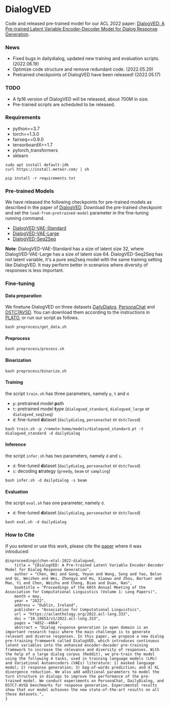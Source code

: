 # DialogVED

Code and released pre-trained model for our ACL 2022 paper: [DialogVED: A Pre-trained Latent Variable Encoder-Decoder Model for Dialog Response Generation](https://aclanthology.org/2022.acl-long.333/).

### News

- Fixed bugs in dailydialog, updated new training and evaluation scripts. (2022.06.19)
- Optimize code structure and remove redundant code. (2022.05.29) 
- Pretrained checkpoints of DialogVED have been released! (2022.05.17)

### TODO

- A fp16 version of DialogVED will be released, about 700M in size.
- Pre-trained scripts are scheduled to be released.

### Requirements

- python==3.7
- torch==1.3.0
- fairseq==0.9.0
- tensorboardX==1.7
- pytorch_transformers
- sklearn

```shell
sudo apt install default-jdk
curl https://install.meteor.com/ | sh

pip install -r requirements.txt
```

### Pre-trained Models

We have released the following checkpoints for pre-trained models as described in the paper of [DialogVED](https://aclanthology.org/2022.acl-long.333/). Download the pre-trained checkpoint and set the `load-from-pretrained-model` parameter in the fine-tuning running command.  

- [DialogVED-VAE-Standard](https://drive.google.com/file/d/1EucujAl8vXyrEDAyAb0SeLovzIX2_9tn/view?usp=sharing)
- [DialogVED-VAE-Large](https://drive.google.com/file/d/1GLMrNAc2YEPJ-eiRcbFHGP0XGzAwKikM/view?usp=sharing)
- [DialogVED-Seq2Seq](https://drive.google.com/file/d/1xiRMBPeaIUvKFbnKrf7etXPVyU1C1x56/view?usp=sharing)

**Note**: DialogVED-VAE-Standard has a size of latent size 32, where DialogVED-VAE-Large has a size of latent size 64. DialogVED-Seq2Seq has not latent variable, it's a pure seq2seq model with the same training setting like DialogVED. It may perform better in scenarios where diversity of responses is less important.   

### Fine-tuning

#### Data preparation

We finetune DialogVED on three datasets [DailyDialog](https://arxiv.org/abs/1710.03957), [PersonaChat](https://arxiv.org/abs/1801.07243) and [DSTC7AVSD](https://arxiv.org/abs/1806.00525). You can download them according to the instructions in [PLATO](https://github.com/PaddlePaddle/Research/tree/master/NLP/Dialogue-PLATO), or run our script as follows.

```shell
bash preprocess/get_data.sh
```

#### Preprocess

```shell
bash preprocess/process.sh
```

#### Binarization

```shell
bash preprocess/binarize.sh
```

#### Training

the script `train.sh` has three parameters, namely `p`, `t` and `d`.

- `p`: pretrained model **p**ath
- `t`: pretrained model **t**ype (`dialogved_standard`, `dialogved_large` or `dialogved_seq2seq`)
- `d`: fine-tuned **d**ataset (`dailydialog`, `personachat` or `dstc7avsd`)

```shell
bash train.sh -p /remote-home/models/dialogved_standard.pt -t dialogved_standard -d dailydialog
```

#### Inference

the script `infer.sh` has two parameters, namely `d` and `s`.

- `d`: fine-tuned **d**ataset (`dailydialog`, `personachat` or `dstc7avsd`)
- `s`: decoding **s**trategy (`greedy`, `beam` or `sampling`)

```shell
bash infer.sh -d dailydialog -s beam
```

#### Evaluation

the script `eval.sh` has one parameter, namely `d`.

- `d`: fine-tuned **d**ataset (`dailydialog`, `personachat` or `dstc7avsd`)

```shell
bash eval.sh -d dailydialog
```

### How to Cite

If you extend or use this work, please cite the [paper](https://aclanthology.org/2022.acl-long.333/) where it was introduced:

```text
@inproceedings{chen-etal-2022-dialogved,
    title = "{DialogVED: A Pre-trained Latent Variable Encoder-Decoder Model for Dialog Response Generation",
    author = "Chen, Wei and Gong, Yeyun and Wang, Song and Yao, Bolun and Qi, Weizhen and Wei, Zhongyu and Hu, Xiaowu and Zhou, Bartuer and Mao, Yi and Chen, Weizhu and Cheng, Biao and Duan, Nan",
    booktitle = "Proceedings of the 60th Annual Meeting of the Association for Computational Linguistics (Volume 1: Long Papers)",
    month = may,
    year = "2022",
    address = "Dublin, Ireland",
    publisher = "Association for Computational Linguistics",
    url = "https://aclanthology.org/2022.acl-long.333",
    doi = "10.18653/v1/2022.acl-long.333",
    pages = "4852--4864",
    abstract = "Dialog response generation in open domain is an important research topic where the main challenge is to generate relevant and diverse responses. In this paper, we propose a new dialog pre-training framework called DialogVED, which introduces continuous latent variables into the enhanced encoder-decoder pre-training framework to increase the relevance and diversity of responses. With the help of a large dialog corpus (Reddit), we pre-train the model using the following 4 tasks, used in training language models (LMs) and Variational Autoencoders (VAEs) literature: 1) masked language model; 2) response generation; 3) bag-of-words prediction; and 4) KL divergence reduction. We also add additional parameters to model the turn structure in dialogs to improve the performance of the pre-trained model. We conduct experiments on PersonaChat, DailyDialog, and DSTC7-AVSD benchmarks for response generation. Experimental results show that our model achieves the new state-of-the-art results on all these datasets.",
}
```


[//]: # (#### Fine-tuning on DailyDialog)

[//]: # ()
[//]: # (```shell)

[//]: # (bash jobs/dailydialog/job.sh)

[//]: # (```)

[//]: # ()
[//]: # (#### Fine-tuning on PersonaChat)

[//]: # ()
[//]: # (```shell)

[//]: # (bash jobs/personachat/job.sh)

[//]: # (```)

[//]: # ()
[//]: # (#### Fine-tuning on DSTC7AVSD)

[//]: # ()
[//]: # (```shell)

[//]: # (bash jobs/dstc7avsd/job.sh)

[//]: # (```)

[//]: # ()
[//]: # (### Pre-training)

[//]: # ()
[//]: # (#### Get Reddit dataset)

[//]: # ()
[//]: # (We used a script provided from [DialoGPT]&#40;https://github.com/microsoft/DialoGPT&#41; to get the latest Reddit dataset. Follow the instructions of https://github.com/microsoft/DialoGPT and run `python demo.py --data full`, you will download a raw reddit dataset called `train.tsv`.)

[//]: # ()
[//]: # (The raw data is large, and it may take several days to download it. We provide a tiny sample [here]&#40;&#41; for testing.)

[//]: # ()
[//]: # (#### Run Pre-training)

[//]: # ()
[//]: # (```shell)

[//]: # (bash jobs/reddit/vae_standard.sh)

[//]: # (```)
